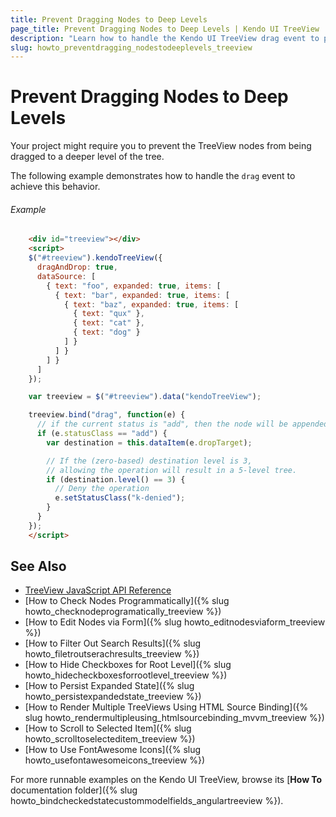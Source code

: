 ```yaml
---
title: Prevent Dragging Nodes to Deep Levels
page_title: Prevent Dragging Nodes to Deep Levels | Kendo UI TreeView
description: "Learn how to handle the Kendo UI TreeView drag event to prevent nodes from being dragged to a deep level of the tree."
slug: howto_preventdragging_nodestodeeplevels_treeview
---
```


# Prevent Dragging Nodes to Deep Levels

Your project might require you to prevent the TreeView nodes from being dragged to a deeper level of the tree.

The following example demonstrates how to handle the `drag` event to achieve this behavior.

###### Example

```html
    <div id="treeview"></div>
    <script>
    $("#treeview").kendoTreeView({
      dragAndDrop: true,
      dataSource: [
        { text: "foo", expanded: true, items: [
          { text: "bar", expanded: true, items: [
            { text: "baz", expanded: true, items: [
              { text: "qux" },
              { text: "cat" },
              { text: "dog" }
            ] }
          ] }
        ] }
      ]
    });

    var treeview = $("#treeview").data("kendoTreeView");

    treeview.bind("drag", function(e) {
      // if the current status is "add", then the node will be appended
      if (e.statusClass == "add") {
        var destination = this.dataItem(e.dropTarget);

        // If the (zero-based) destination level is 3,
        // allowing the operation will result in a 5-level tree.
        if (destination.level() == 3) {
          // Deny the operation
          e.setStatusClass("k-denied");
        }
      }
    });
    </script>
```

## See Also

* [TreeView JavaScript API Reference](/api/javascript/ui/treeview)
* [How to Check Nodes Programmatically]({% slug howto_checknodeprogramatically_treeview %})
* [How to Edit Nodes via Form]({% slug howto_editnodesviaform_treeview %})
* [How to Filter Out Search Results]({% slug howto_filetroutserachresults_treeview %})
* [How to Hide Checkboxes for Root Level]({% slug howto_hidecheckboxesforrootlevel_treeview %})
* [How to Persist Expanded State]({% slug howto_persistexpandedstate_treeview %})
* [How to Render Multiple TreeViews Using HTML Source Binding]({% slug howto_rendermultipleusing_htmlsourcebinding_mvvm_treeview %})
* [How to Scroll to Selected Item]({% slug howto_scrolltoselecteditem_treeview %})
* [How to Use FontAwesome Icons]({% slug howto_usefontawesomeicons_treeview %})

For more runnable examples on the Kendo UI TreeView, browse its [**How To** documentation folder]({% slug howto_bindcheckedstatecustommodelfields_angulartreeview %}).
